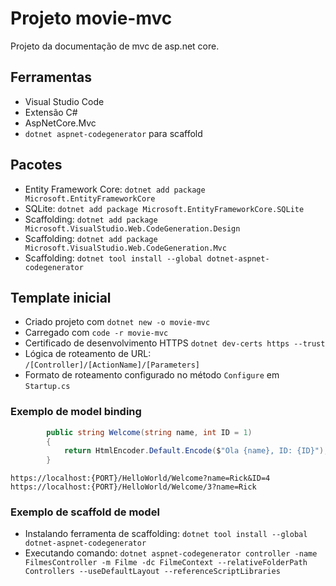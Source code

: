 # Projeto movie-mvc
Projeto da documentação de mvc de asp.net core.

## Ferramentas

- Visual Studio Code
- Extensão C#
- AspNetCore.Mvc
- ```dotnet aspnet-codegenerator```  para scaffold

## Pacotes

- Entity Framework Core: ```dotnet add package Microsoft.EntityFrameworkCore```
- SQLite: ```dotnet add package Microsoft.EntityFrameworkCore.SQLite```
- Scaffolding: ```dotnet add package Microsoft.VisualStudio.Web.CodeGeneration.Design```
- Scaffolding: ```dotnet add package Microsoft.VisualStudio.Web.CodeGeneration.Mvc```
- Scaffolding: ```dotnet tool install --global dotnet-aspnet-codegenerator```

## Template inicial

- Criado projeto com ```dotnet new -o movie-mvc```
- Carregado com ```code -r movie-mvc```
- Certificado de desenvolvimento HTTPS  ```dotnet dev-certs https --trust```
- Lógica de roteamento de URL: ```/[Controller]/[ActionName]/[Parameters]```
- Formato de roteamento configurado no método ```Configure``` em ```Startup.cs```

### Exemplo de model binding

```cs
        public string Welcome(string name, int ID = 1)
        {
            return HtmlEncoder.Default.Encode($"Ola {name}, ID: {ID}");
        }
```

```https://localhost:{PORT}/HelloWorld/Welcome?name=Rick&ID=4```
```https://localhost:{PORT}/HelloWorld/Welcome/3?name=Rick```

### Exemplo de scaffold de model

- Instalando ferramenta de scaffolding: ```dotnet tool install --global dotnet-aspnet-codegenerator```
- Executando comando: ```dotnet aspnet-codegenerator controller -name FilmesController -m Filme -dc FilmeContext --relativeFolderPath Controllers --useDefaultLayout --referenceScriptLibraries```